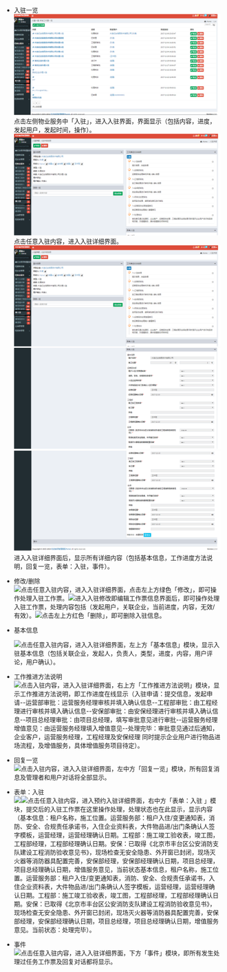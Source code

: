 * 入驻一览![](/assets/入驻.png)点击左侧物业服务中「入驻」，进入入驻界面，界面显示（包括内容，进度，发起用户，发起时间，操作）。![](/assets/入驻1.png)点击任意入驻内容，进入入驻详细界面。![](/assets/入驻1.png)![](/assets/入驻2.png)![](/assets/入驻3.png)进入入驻详细界面后，显示所有详细内容（包括基本信息，工作进度方法说明，回复一览，表单：入驻，事件）。
* 修改/删除  
  ![](https://www.gitbook.com/e2fcd340-f0e7-40a7-b1a7-54d67c156baf)点击任意入驻内容，进入入驻详细界面，点击左上方绿色「修改」，即可操作处理入驻工作票。![](https://www.gitbook.com/11690da6-0ce7-46c0-9d98-51466776c8a1)进入入驻修改即编辑工作票信息界面后，即可操作处理入驻工作票，处理内容包括（发起用户，关联企业，当前进度，内容，无效/有效）。![](https://www.gitbook.com/253d7a43-4d57-4f8a-a29a-111279cf8c5a)点击左上方红色「删除」，即可删除入驻信息。

* 基本信息

  ![](https://www.gitbook.com/8420272e-ab34-4cc6-8c76-0fa8d9aad869)点击任意入驻内容，进入入驻详细界面，左上方「基本信息」模块，显示入驻基本信息（包括关联企业，发起人，负责人，类型，进度，内容，用户评论，用户确认）。

* 工作推进方法说明  
  ![](https://www.gitbook.com/c77a9521-a24b-4d6f-a5f8-463fd4f71946)点击入驻内容，进入入驻详细界面，右上方「工作推进方法说明」模块，显示工作推进方法说明，即工作进度在线显示（入驻申请：提交信息，发起申请--运营部审批：运营服务经理审核并填入确认信息--工程部审批：由工程经理进行审核并填入确认信息--安保部审批：由安保经理进行审核并填入确认信息--项目总经理审批：由项目总经理，填写审批意见进行审批--运营服务经理增值意见：由运营服务经理填入增值意见--处理完毕：审批意见通过后通知，企业客户，运营服务经理，工程经理及安保经理 同时提示企业用户进行物品进场流程，及增值服务，具体增值服务项目待定）。

* 回复一览  
  ![](https://www.gitbook.com/1f5b0678-8738-4756-9cd2-a72f9a3abd0b)点击入驻内容，进入入驻详细界面，左中方「回复一览」模块，所有回复消息及管理者和用户对话将全部显示。

* 表单：入驻  
  ![](https://www.gitbook.com/45c6be39-8c23-4a21-9c45-9f8908ba2740)![](https://www.gitbook.com/2bb1aa27-ce42-4ad0-84e0-d6dbe07ba47a)点击任意入驻内容，进入预约入驻详细界面，右中方「表单：入驻 」模块，提交后的入驻工作票在这里操作处理，处理状态也在此显示，显示内容（基本信息：租户名称，施工位置。运营服务部：租户入住/变更通知表，消防、安全、合规责任承诺书，入住企业资料表，大件物品进/出门条确认人签字模板，运营经理，运营经理确认日期。工程部：施工竣工验收表，竣工图，工程部经理，工程部经理确认日期。安保：已取得《北京市丰台区公安消防支队建设工程消防验收意见书》，现场检查无安全隐患、外开窗已封闭，现场灭火器等消防器具配置完善，安保部经理，安保部经理确认日期，项目总经理，项目总经理确认日期，增值服务意见，当前状态基本信息，租户名称，施工位置。运营服务部：租户入住/变更通知表，消防、安全、合规责任承诺书，入住企业资料表，大件物品进/出门条确认人签字模板，运营经理，运营经理确认日期。工程部：施工竣工验收表，竣工图，工程部经理，工程部经理确认日期。安保：已取得《北京市丰台区公安消防支队建设工程消防验收意见书》，现场检查无安全隐患、外开窗已封闭，现场灭火器等消防器具配置完善，安保部经理，安保部经理确认日期，项目总经理，项目总经理确认日期，增值服务意见。当前状态：处理完毕）。

* 事件  
  ![](https://www.gitbook.com/dd37e590-d8fe-4029-bc5c-29b657b9d822)点击任意入驻内容，进入入驻详细界面，下方「事件」模块，即所有发生处理过任务工作票及回复对话都将显示。



